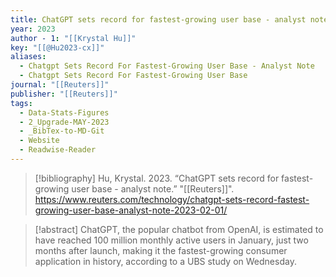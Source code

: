 ```yaml
---
title: ChatGPT sets record for fastest-growing user base - analyst note
year: 2023
author - 1: "[[Krystal Hu]]"
key: "[[@Hu2023-cx]]"
aliases:
  - Chatgpt Sets Record For Fastest-Growing User Base - Analyst Note
  - Chatgpt Sets Record For Fastest-Growing User Base
journal: "[[Reuters]]"
publisher: "[[Reuters]]"
tags:
  - Data-Stats-Figures
  - 2_Upgrade-MAY-2023
  - _BibTex-to-MD-Git
  - Website
  - Readwise-Reader
---
```


> [!bibliography]
> Hu, Krystal. 2023. “ChatGPT sets record for fastest-growing user base - analyst note.” "[[Reuters]]". https://www.reuters.com/technology/chatgpt-sets-record-fastest-growing-user-base-analyst-note-2023-02-01/

> [!abstract]
> ChatGPT, the popular chatbot from OpenAI, is estimated to have reached 100 million monthly active users in January, just two months after launch, making it the fastest-growing consumer application in history, according to a UBS study on Wednesday.